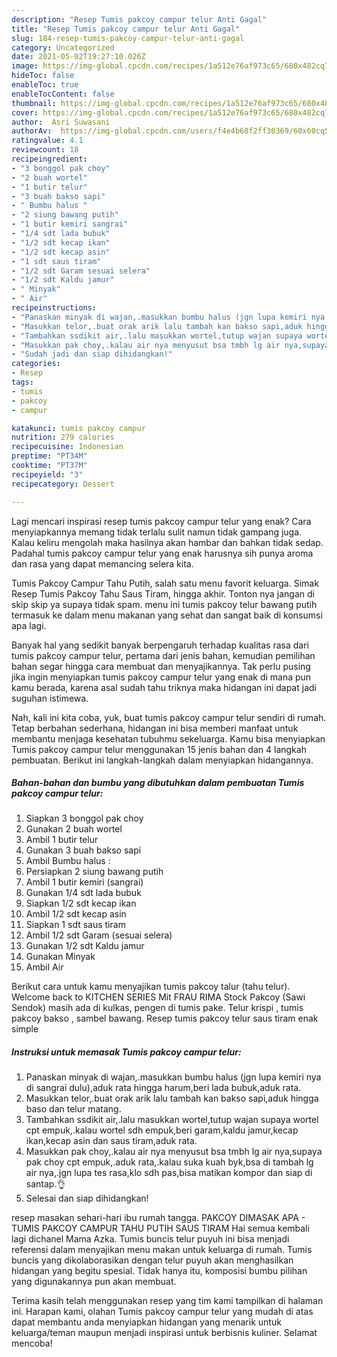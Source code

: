 ```yaml
---
description: "Resep Tumis pakcoy campur telur Anti Gagal"
title: "Resep Tumis pakcoy campur telur Anti Gagal"
slug: 184-resep-tumis-pakcoy-campur-telur-anti-gagal
category: Uncategorized
date: 2021-05-02T19:27:10.026Z
image: https://img-global.cpcdn.com/recipes/1a512e76af973c65/680x482cq70/tumis-pakcoy-campur-telur-foto-resep-utama.jpg
hideToc: false
enableToc: true
enableTocContent: false
thumbnail: https://img-global.cpcdn.com/recipes/1a512e76af973c65/680x482cq70/tumis-pakcoy-campur-telur-foto-resep-utama.jpg
cover: https://img-global.cpcdn.com/recipes/1a512e76af973c65/680x482cq70/tumis-pakcoy-campur-telur-foto-resep-utama.jpg
author:  Asri Suwasani
authorAv:  https://img-global.cpcdn.com/users/f4e4b68f2ff30369/60x60cq50/avatar.jpg
ratingvalue: 4.1
reviewcount: 18
recipeingredient:
- "3 bonggol pak choy"
- "2 buah wortel"
- "1 butir telur"
- "3 buah bakso sapi"
- " Bumbu halus "
- "2 siung bawang putih"
- "1 butir kemiri sangrai"
- "1/4 sdt lada bubuk"
- "1/2 sdt kecap ikan"
- "1/2 sdt kecap asin"
- "1 sdt saus tiram"
- "1/2 sdt Garam sesuai selera"
- "1/2 sdt Kaldu jamur"
- " Minyak"
- " Air"
recipeinstructions:
- "Panaskan minyak di wajan,.masukkan bumbu halus (jgn lupa kemiri nya di sangrai dulu),aduk rata hingga harum,beri lada bubuk,aduk rata."
- "Masukkan telor,.buat orak arik lalu tambah kan bakso sapi,aduk hingga baso dan telur matang."
- "Tambahkan ssdikit air,.lalu masukkan wortel,tutup wajan supaya wortel cpt empuk,.kalau wortel sdh empuk,beri garam,kaldu jamur,kecap ikan,kecap asin dan saus tiram,aduk rata."
- "Masukkan pak choy,.kalau air nya menyusut bsa tmbh lg air nya,supaya pak choy cpt empuk,.aduk rata,.kalau suka kuah byk,bsa di tambah lg air nya,.jgn lupa tes rasa,klo sdh pas,bisa matikan kompor dan siap di santap.👌"
- "Sudah jadi dan siap dihidangkan!"
categories:
- Resep
tags:
- tumis
- pakcoy
- campur

katakunci: tumis pakcoy campur 
nutrition: 279 calories
recipecuisine: Indonesian
preptime: "PT34M"
cooktime: "PT37M"
recipeyield: "3"
recipecategory: Dessert

---
```



Lagi mencari inspirasi resep tumis pakcoy campur telur yang enak? Cara menyiapkannya memang tidak terlalu sulit namun tidak gampang juga. Kalau keliru mengolah maka hasilnya akan hambar dan bahkan tidak sedap. Padahal tumis pakcoy campur telur yang enak harusnya sih punya aroma dan rasa yang dapat memancing selera kita.


Tumis Pakcoy Campur Tahu Putih, salah satu menu favorit keluarga. Simak Resep Tumis Pakcoy Tahu Saus Tiram, hingga akhir. Tonton nya jangan di skip skip ya supaya tidak spam. menu ini tumis pakcoy telur bawang putih termasuk ke dalam menu makanan yang sehat dan sangat baik di konsumsi apa lagi.

Banyak hal yang sedikit banyak berpengaruh terhadap kualitas rasa dari tumis pakcoy campur telur, pertama dari jenis bahan, kemudian pemilihan bahan segar hingga cara membuat dan menyajikannya. Tak perlu pusing jika ingin menyiapkan tumis pakcoy campur telur yang enak di mana pun kamu berada, karena asal sudah tahu triknya maka hidangan ini dapat jadi suguhan istimewa.


Nah, kali ini kita coba, yuk, buat tumis pakcoy campur telur sendiri di rumah. Tetap berbahan sederhana, hidangan ini bisa memberi manfaat untuk membantu menjaga kesehatan tubuhmu sekeluarga. Kamu bisa menyiapkan Tumis pakcoy campur telur menggunakan 15 jenis bahan dan 4 langkah pembuatan. Berikut ini langkah-langkah dalam menyiapkan hidangannya.

<!--inarticleads1-->

##### Bahan-bahan dan bumbu yang dibutuhkan dalam pembuatan Tumis pakcoy campur telur:

1. Siapkan 3 bonggol pak choy
1. Gunakan 2 buah wortel
1. Ambil 1 butir telur
1. Gunakan 3 buah bakso sapi
1. Ambil  Bumbu halus :
1. Persiapkan 2 siung bawang putih
1. Ambil 1 butir kemiri (sangrai)
1. Gunakan 1/4 sdt lada bubuk
1. Siapkan 1/2 sdt kecap ikan
1. Ambil 1/2 sdt kecap asin
1. Siapkan 1 sdt saus tiram
1. Ambil 1/2 sdt Garam (sesuai selera)
1. Gunakan 1/2 sdt Kaldu jamur
1. Gunakan  Minyak
1. Ambil  Air


Berikut cara untuk kamu menyajikan tumis pakcoy talur (tahu telur). Welcome back to KITCHEN SERIES Mit FRAU RIMA Stock Pakcoy (Sawi Sendok) masih ada di kulkas, pengen di tumis pake. Telur krispi , tumis pakcoy bakso , sambel bawang. Resep tumis pakcoy telur saus tiram enak simple 

<!--inarticleads2-->

##### Instruksi untuk memasak Tumis pakcoy campur telur:

1. Panaskan minyak di wajan,.masukkan bumbu halus (jgn lupa kemiri nya di sangrai dulu),aduk rata hingga harum,beri lada bubuk,aduk rata.
1. Masukkan telor,.buat orak arik lalu tambah kan bakso sapi,aduk hingga baso dan telur matang.
1. Tambahkan ssdikit air,.lalu masukkan wortel,tutup wajan supaya wortel cpt empuk,.kalau wortel sdh empuk,beri garam,kaldu jamur,kecap ikan,kecap asin dan saus tiram,aduk rata.
1. Masukkan pak choy,.kalau air nya menyusut bsa tmbh lg air nya,supaya pak choy cpt empuk,.aduk rata,.kalau suka kuah byk,bsa di tambah lg air nya,.jgn lupa tes rasa,klo sdh pas,bisa matikan kompor dan siap di santap.👌
1. Selesai dan siap dihidangkan!

resep masakan sehari-hari ibu rumah tangga. PAKCOY DIMASAK APA - TUMIS PAKCOY CAMPUR TAHU PUTIH SAUS TIRAM Hai semua kembali lagi dichanel Mama Azka. Tumis buncis telur puyuh ini bisa menjadi referensi dalam menyajikan menu makan untuk keluarga di rumah. Tumis buncis yang dikolaborasikan dengan telur puyuh akan menghasilkan hidangan yang begitu spesial. Tidak hanya itu, komposisi bumbu pilihan yang digunakannya pun akan membuat. 

Terima kasih telah menggunakan resep yang tim kami tampilkan di halaman ini. Harapan kami, olahan Tumis pakcoy campur telur yang mudah di atas dapat membantu anda menyiapkan hidangan yang menarik untuk keluarga/teman maupun menjadi inspirasi untuk berbisnis kuliner. Selamat mencoba!
